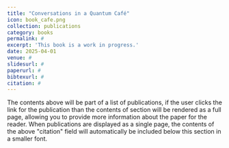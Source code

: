 ```yaml
---
title: "Conversations in a Quantum Café"
icon: book_cafe.png
collection: publications
category: books
permalink: #
excerpt: 'This book is a work in progress.'
date: 2025-04-01
venue: #
slidesurl: #
paperurl: #
bibtexurl: #
citation: #
---
```

The contents above will be part of a list of publications, if the user clicks the link for the publication than the contents of section will be rendered as a full page, allowing you to provide more information about the paper for the reader. When publications are displayed as a single page, the contents of the above "citation" field will automatically be included below this section in a smaller font.
